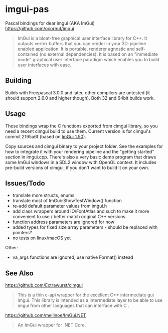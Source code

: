 # imgui-pas
Pascal bindings for dear imgui (AKA ImGui)
https://github.com/ocornut/imgui
> ImGui is a bloat-free graphical user interface library for C++. It outputs vertex buffers that you can render in your 3D-pipeline enabled application. It is portable, renderer agnostic and self-contained (no external dependencies). It is based on an "immediate mode" graphical user interface paradigm which enables you to build user interfaces with ease.

## Building
Builds with Freepascal 3.0.0 and later, other compilers are untested (it should support 2.6.0 and higher though).
Both 32 and 64bit builds work.

## Usage
These bindings wrap the C functions exported from cimgui library, so you need a recent cimgui build to use them. 
Current version is for cimgui's commit 2195a6f (based on [ImGui 1.50](https://github.com/ocornut/imgui/releases/tag/v1.50)).

Copy sources and cimgui binary to your project folder. See the examples for how to integrate it with your rendering pipeline and the "getting started" section in imgui.cpp.
There's also a very basic demo program that draws some ImGui windows in a SDL2 window with OpenGL context.
It includes pre-build versions of cimgui, if you don't want to build it on your own.

## Issues/Todo
* translate more structs, enums
* translate most of ImGui::ShowTestWindow() function
* re-add default parameter values from imgui.h
* add class wrappers around IO/FontAtlas and such to make it more convenient to use / better match original C++ versions
* function address parameters are ignored for now
* added types for fixed size array parameters - should be replaced with pointers?
* no tests on linux/macOS yet

Other:
* va_args functions are ignored, use native Format() instead

## See Also

https://github.com/Extrawurst/cimgui
> This is a thin c-api wrapper for the excellent C++ intermediate gui imgui. This library is intended as a intermediate layer to be able to use imgui from other languages that can interface with C .

https://github.com/mellinoe/ImGui.NET
> An ImGui wrapper for .NET Core. 